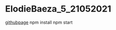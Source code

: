 # ElodieBaeza_5_21052021
[githubpage](https://elodie-baeza.github.io/ElodieBaeza_5_21052021/)
npm install
npm start